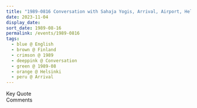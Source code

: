 ```yaml
---
title: "1989-0816 Conversation with Sahaja Yogis, Arrival, Airport, Helsinki, Finland"
date: 2023-11-04
display_date: 
sort_date: 1989-08-16
permalink: /events/1989-0816
tags:
  - blue @ English
  - brown @ Finland
  - crimson @ 1989
  - deeppink @ Conversation
  - green @ 1989-08
  - orange @ Helsinki
  - peru @ Arrival
---
```


<wave-list>
  <list-title color="green" width="75">Key Quote</list-title>
  <list-item color="BlanchedAlmond"  width="200"></list-item>
  <list-item color="Lavender"></list-item>
  <list-item color="BlanchedAlmond"></list-item>
</wave-list>

<br>

<wave-list>
  <list-title color="green" width="75">Comments</list-title>
  <list-item color="BlanchedAlmond"  width="200"></list-item>
  <list-item color="Lavender"></list-item>
  <list-item color="BlanchedAlmond"></list-item>
</wave-list>